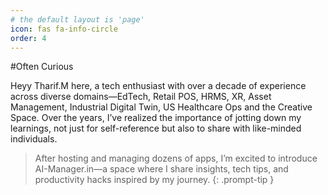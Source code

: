 ```yaml
---
# the default layout is 'page'
icon: fas fa-info-circle
order: 4
---
```

#Often Curious

Heyy Tharif.M  here, a tech enthusiast with over a decade of experience across diverse domains—EdTech, Retail POS, HRMS, XR, Asset Management, Industrial Digital Twin, US Healthcare Ops and the Creative Space. Over the years, I’ve realized the importance of jotting down my learnings, not just for self-reference but also to share with like-minded individuals.

> After hosting and managing dozens of apps, I’m excited to introduce AI-Manager.in—a space where I share insights, tech tips, and productivity hacks inspired by my journey.
{: .prompt-tip }
